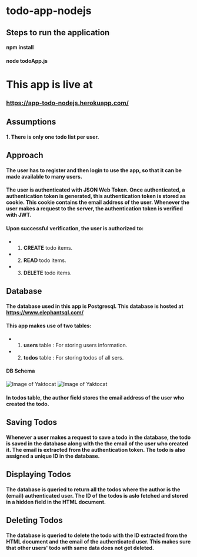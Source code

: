 # todo-app-nodejs

## Steps to run the application
#### npm install
#### node todoApp.js

# This app is live at
### https://app-todo-nodejs.herokuapp.com/

## Assumptions
#### 1. There is only one todo list per user.

## Approach
#### The user has to register and then login to use the app, so that it can be made available to many users.
#### The user is authenticated with JSON Web Token. Once authenticated, a authentication token is generated, this authentication token is stored as **cookie**. This cookie contains the email address of the user. Whenever the user makes a request to the server, the authentication token is verified with JWT.
#### Upon successful verification, the user is authorized to:
* 1. **CREATE** todo items.
* 2. **READ** todo items.
* 3. **DELETE** todo items.

## Database
#### The database used in this app is Postgresql. This database is hosted at https://www.elephantsql.com/
#### This app makes use of two tables:
* 1. **users** table : For storing users information.
* 2. **todos** table : For storing todos of all sers.
#### DB Schema
![Image of Yaktocat](https://i.ibb.co/jJgmByZ/users.png)
![Image of Yaktocat](https://i.ibb.co/km1xxZ9/todo.png)

#### In todos table, the **author** field stores the **email address** of the user who created the todo.

## Saving Todos
#### Whenever a user makes a request to save a todo in the database, the todo is saved in the database along with the the email of the user who created it. The email is extracted from the authentication token. The todo is also assigned a unique ID in the database.

## Displaying Todos
#### The database is queried to return all the todos where the author is the (email) authenticated user. The ID of the todos is aslo fetched and stored in a hidden field in the HTML document.

## Deleting Todos
#### The database is queried to delete the todo with the ID extracted from the HTML document and the email of the authenticated user. This makes sure that other users' todo with same data does not get deleted.
